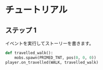 # チュートリアル

## ステップ 1
イベントを実行してストーリーを書きます。

```python
def travelled_walk():
    mobs.spawn(PRIMED_TNT, pos(0, 0, 0))
player.on_travelled(WALK, travelled_walk)
```